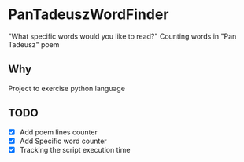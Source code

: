 # PanTadeuszWordFinder
"What specific words would you like to read?"
Counting words in "Pan Tadeusz" poem
## Why
Project to exercise python language
## TODO
- [x] Add poem lines counter
- [x] Add Specific word counter
- [x] Tracking the script execution time
